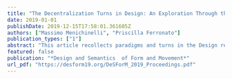 ```yaml
---
title: "The Decentralization Turns in Design: An Exploration Through the Maker Movement"
date: 2019-01-01
publishDate: 2019-12-15T17:58:01.361605Z
authors: ["Massimo Menichinelli", "Priscilla Ferronato"]
publication_types: ["1"]
abstract: "This article recollects paradigms and turns in the Design research and practice integrating several contributions and elaborates a new proposal arguing that the current changes are not about a single shift from one center to another, but rather the decentralization and distribution to several new centers becoming thus a system of Decentralization turns in Design. This system is structured with eight turns: Do It Yourself approaches to Design, Open Design, Network Science approach to Design, Distributed Manufacturing, Design and Locality, Design and Decolonization, Posthuman Design, Design, Data, Software and Artificial Intelligence. These eight turns are transforming design practice and research along eight dimensions (meta, who, what, where, how, tools, process, scale), here explored through the context of the Maker Movement."
featured: false
publication: "*Design and Semantics  of Form and Movement*"
url_pdf: "https://desform19.org/DeSForM_2019_Proceedings.pdf"
---
```



